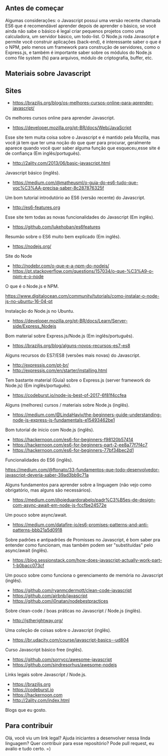 ## Antes de começar 

Algumas considerações: o Javascript possui uma versão recente chamada ES6 que é recomendável aprender depois de aprender o básico, se você ainda não sabe o básico é legal criar pequenos projetos como uma calculadora, um servidor básico, um todo-list. O Node.js roda Javascript e permite você construir aplicações (back-end), é interessante saber o que é o NPM, pelo menos um framework para construção de servidores, como o Express.js, e também é importante saber sobre os módulos do Node.js como file system (fs) para arquivos, módulo de criptografia, buffer, etc. 

## Materiais sobre Javascript 
## Sites

* https://braziljs.org/blog/os-melhores-cursos-online-para-aprender-javascript/

Os melhores cursos online para aprender Javascript.

* https://developer.mozilla.org/pt-BR/docs/Web/JavaScript

Esse site tem muita coisa sobre o Javascript e é mantido pela Mozilla, mas você já tem que ter uma noção do que quer para procurar, geralmente aparece quando você quer saber alguma função que esqueceu,esse site é de confiança (Em inglês/português).

* http://2ality.com/2013/06/basic-javascript.html

Javascript básico (inglês).

* https://medium.com/@matheusml/o-guia-do-es6-tudo-que-voc%C3%AA-precisa-saber-8c287876325f

Um bom tutorial introdutório ao ES6 (versão recente) do Javascript.

* http://es6-features.org

Esse site tem todas as novas funcionalidades do Javascript (Em inglês).

* https://github.com/lukehoban/es6features

Resumão sobre o ES6 muito bem explicado (Em inglês).

* https://nodejs.org/

 Site do Node
 
* http://nodebr.com/o-que-e-a-npm-do-nodejs/
* https://pt.stackoverflow.com/questions/157034/o-que-%C3%A9-o-npm-e-o-node

O que é o Node.js e NPM.

https://www.digitalocean.com/community/tutorials/como-instalar-o-node-js-no-ubuntu-16-04-pt

Instalação do Node.js no Ubuntu.

* https://developer.mozilla.org/pt-BR/docs/Learn/Server-side/Express_Nodejs

Bom material sobre Express.js/Node.js (Em inglês/português).

* https://braziljs.org/blog/alguns-novos-recursos-es7-es8

Alguns recursos do ES7/ES8 (versões mais novas) do Javascript.

* http://expressjs.com/pt-br/
* http://expressjs.com/en/starter/installing.html

Tem bastante material (Guia) sobre o Express.js (server framework do Node.js) (Em inglês/português).

* https://codeburst.io/node-js-best-of-2017-6f81f4ccfea

Alguns (melhores) cursos / materiais sobre Node.js (inglês).

* https://medium.com/@LindaHaviv/the-beginners-guide-understanding-node-js-express-js-fundamentals-e15493462be1

Bom tutorial de ínicio com Node.js (inglês).

* https://hackernoon.com/es6-for-beginners-f98120b57414
* https://hackernoon.com/es6-for-beginners-part-2-ee8a77f7f4c7
* https://hackernoon.com/es6-for-beginners-77bf34bec2d1

Funcionalidades do ES6 (inglês).

https://medium.com/@ftonato/33-fundamentos-que-todo-desenvolvedor-javascript-deveria-saber-39ad3bb9c71a

Alguns fundamentos para aprender sobre a linguagem (não vejo como obrigatório, mas alguns são necessários).

* https://medium.com/@oieduardorabelo/padr%C3%B5es-de-design-com-async-await-em-node-js-fccfbe24572e

Um pouco sobre async/await.

* https://medium.com/datafire-io/es6-promises-patterns-and-anti-patterns-bbb21a5d0918

Sobre padrões e antipadrões de Promisses no Javascript, é bom saber pra entender como funcionam, mas também podem ser "substituídas" pelo async/await (inglês).

* https://blog.sessionstack.com/how-does-javascript-actually-work-part-1-b0bacc073cf

Um pouco sobre como funciona o gerenciamento de memória no Javascript (inglês).

* https://github.com/ryanmcdermott/clean-code-javascript
* https://github.com/airbnb/javascript
* https://github.com/i0natan/nodebestpractices

Sobre clean-code / boas práticas no Javascript / Node.js (inglês).

* http://jstherightway.org/

Uma coleção de coisas sobre o Javascript (inglês).

* https://br.udacity.com/course/javascript-basics--ud804

Curso Javascript básico free (inglês).

* https://github.com/sorrycc/awesome-javascript
* https://github.com/sindresorhus/awesome-nodejs

Links legais sobre Javascript / Node.js. 

* https://braziljs.org
* https://codeburst.io
* https://hackernoon.com
* http://2ality.com/index.html

Blogs que eu gosto.

## Para contribuir 

Olá, você viu um link legal? Ajuda iniciantes a desenvolver nessa linda linguagem? Quer contribuir para esse repositório? Pode pull request, eu avalio e tudo certo. =) 
